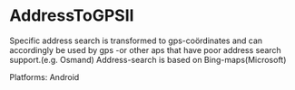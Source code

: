 # AddressToGPSII

Specific address search is transformed to gps-coördinates and can accordingly be used by gps -or other aps that have poor address search support.(e.g. Osmand)
Address-search is based on Bing-maps(Microsoft)

Platforms: Android
